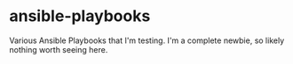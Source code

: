 # ansible-playbooks
Various Ansible Playbooks that I'm testing. I'm a complete newbie, so likely nothing worth seeing here.
